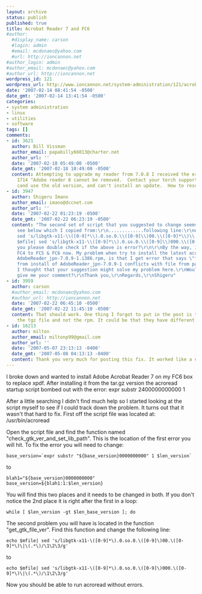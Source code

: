 ```yaml
---
layout: archive
status: publish
published: true
title: Acrobat Reader 7 and FC6
#author:
  #display_name: carson
  #login: admin
  #email: mcdonaec@yahoo.com
  #url: http://ioncannon.net
#author_login: admin
#author_email: mcdonaec@yahoo.com
#author_url: http://ioncannon.net
wordpress_id: 121
wordpress_url: http://www.ioncannon.net/system-administration/121/acrobat-reader-7-and-fc6/
date: '2007-02-14 08:41:54 -0500'
date_gmt: '2007-02-14 13:41:54 -0500'
categories:
- system administration
- linux
- utilities
- software
tags: []
comments:
- id: 3621
  author: Bill Vissman
  author_email: papabilly66013@charter.net
  author_url: ''
  date: '2007-02-18 05:49:00 -0500'
  date_gmt: '2007-02-18 10:49:00 -0500'
  content: Attempting to upgrade my reader from 7.0.8 I received the error message
    1714 "Adobe reader 8 cannot be removed.  Contact your terch support group.  I
    cand use the old version, and can't install an update.  How to resolve?
- id: 3947
  author: Shigeru Imano
  author_email: imano@dccnet.com
  author_url: ''
  date: '2007-02-22 01:23:19 -0500'
  date_gmt: '2007-02-22 06:23:19 -0500'
  content: "The second set of script that you suggested to change seems same, please
    see below which I copied from:\r\n.............following line:\r\necho $mfile|
    sed 's/libgtk-x11-\\([0-9]*\\).0.so.0.\\([0-9]\\)00.\\([0-9]*\\)\\|\\(.*\\)/\\1\\2\\3/g'\r\n\r\nto\r\necho
    $mfile| sed 's/libgtk-x11-\\([0-9]*\\).0.so.0.\\([0-9]\\)000.\\([0-9]*\\)\\|\\(.*\\)/\\1\\2\\3/g'\r\n\r\nWould
    you please double check if the above is error?\r\n\r\nBy the way, I have upgraded
    FC4 to FC5 & FC6 now. My problem when try to install the latest acrobat reder,
    AdobeReader_jpn-7.0.9-1.i386.rpm, is that I get error that says \"file /usr/bin/acroread
    from install of AdobeReader_jpn-7.0.9-1 conflicts with file from package acroread-7.0.5-2.2.fc4.rf\".\r\nSo,
    I thought that your suggestion might solve my problem here.\r\nWould you please
    give me your comment?\r\nThank you,\r\nRegards,\r\nShigeru"
- id: 3959
  author: carson
  #author_email: mcdonaec@yahoo.com
  #author_url: http://ioncannon.net
  date: '2007-02-22 06:45:10 -0500'
  date_gmt: '2007-02-22 11:45:10 -0500'
  content: That should work. One thing I forgot to put in the post is that I was using
    the tgz file and not the rpm. It could be that they have different scripts.
- id: 16213
  author: milton
  author_email: miltonp99@gmail.com
  author_url: ''
  date: '2007-05-07 23:13:13 -0400'
  date_gmt: '2007-05-08 04:13:13 -0400'
  content: Thank you very much for posting this fix. It worked like a charm!
---
```

I broke down and wanted to install Adobe Acrobat Reader 7 on my FC6 box to replace xpdf. After installing it from the tar.gz version the acroread startup script bombed out with the error: expr substr 2400000000000 1

After a little searching I didn't find much help so I started looking at the script myself to see if I could track down the problem. It turns out that it wasn't that hard to fix. First off the script file was located at: /usr/bin/acroread

Open the script file and find the function named "check_gtk_ver_and_set_lib_path". This is the location of the first error you will hit. To fix the error you will need to change:

```
base_version=`expr substr "${base_version}0000000000" 1 $len_version`
```
to

```
blah1="${base_version}0000000000"
base_version=${blah1:1:$len_version}
```
You will find this two places and it needs to be changed in both. If you don't notice the 2nd place it is right after the first in a loop:

```
while [ $len_version -gt $len_base_version ]; do
```
The second problem you will have is located in the function "get_gtk_file_ver". Find this function and change the following line:

```
echo $mfile| sed 's/libgtk-x11-\([0-9]*\).0.so.0.\([0-9]\)00.\([0-9]*\)\|\(.*\)/\1\2\3/g'
```
to

```
echo $mfile| sed 's/libgtk-x11-\([0-9]*\).0.so.0.\([0-9]\)000.\([0-9]*\)\|\(.*\)/\1\2\3/g'
```
Now you should be able to run acroread without errors.



